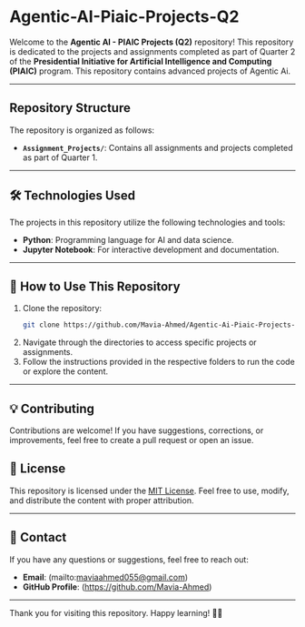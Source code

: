 # Agentic-AI-Piaic-Projects-Q2
Welcome to the **Agentic AI - PIAIC Projects (Q2)** repository! This repository is dedicated to the projects and assignments completed as part of Quarter 2 of the **Presidential Initiative for Artificial Intelligence and Computing (PIAIC)** program. This repository contains advanced projects of Agentic Ai.

---
## Repository Structure

The repository is organized as follows:

- **`Assignment_Projects/`**: Contains all assignments and projects completed as part of Quarter 1.

---
## 🛠️ Technologies Used

The projects in this repository utilize the following technologies and tools:

- **Python**: Programming language for AI and data science.
- **Jupyter Notebook**: For interactive development and documentation.

---
## 🎯 How to Use This Repository

1. Clone the repository:
   ```bash
   git clone https://github.com/Mavia-Ahmed/Agentic-Ai-Piaic-Projects-Q2.git
   ```
2. Navigate through the directories to access specific projects or assignments.
3. Follow the instructions provided in the respective folders to run the code or explore the content.

---
## 💡 Contributing

Contributions are welcome! If you have suggestions, corrections, or improvements, feel free to create a pull request or open an issue.

## 📜 License

This repository is licensed under the [MIT License](LICENSE). Feel free to use, modify, and distribute the content with proper attribution.

---
## 📩 Contact

If you have any questions or suggestions, feel free to reach out:

- **Email**: (mailto:maviaahmed055@gmail.com)
- **GitHub Profile**: (https://github.com/Mavia-Ahmed)

---
Thank you for visiting this repository. Happy learning! 🚀🎉

